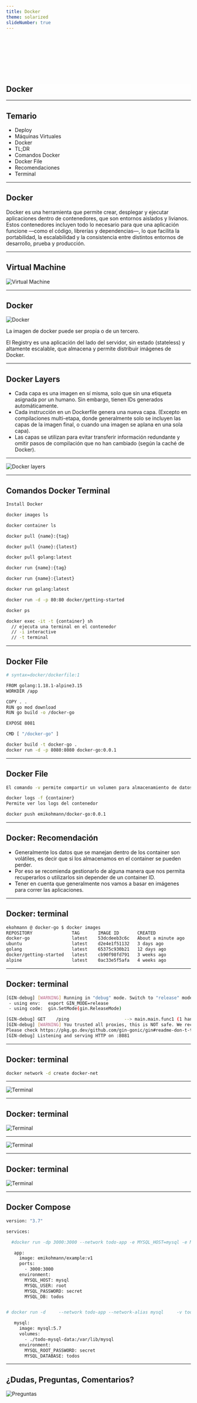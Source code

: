 ```yaml
---
title: Docker
theme: solarized
slideNumber: true
---
```



<style>
h1 {
  background-color: rgba(255,255,255,.7);
}

.small{
	font-size: 0.5em
}
</style>

<section data-background-image="images/docker/background.avif">

<br><br><br><br><br><br>

<h1>Docker</h1>

</section>

---

## Temario

- Deploy
- Máquinas Virtuales
- Docker
- TL;DR
- Comandos Docker
- Docker File
- Recomendaciones
- Terminal

---

## Docker

Docker es una herramienta que permite crear, desplegar y ejecutar aplicaciones dentro de contenedores, que son entornos aislados y livianos. Estos contenedores incluyen todo lo necesario para que una aplicación funcione —como el código, librerías y dependencias—, lo que facilita la portabilidad, la escalabilidad y la consistencia entre distintos entornos de desarrollo, prueba y producción.

---

## Virtual Machine

![Virtual Machine](images/docker/virtual-machine.png)

---

## Docker

<!-- .slide: style="font-size: 0.90em" -->

![Docker](images/docker/docker.png)

La imagen de docker puede ser propia o de un tercero.

El Registry es una aplicación del lado del servidor, sin estado (stateless) y altamente escalable, que almacena y permite distribuir imágenes de Docker. 

---

## Docker Layers

<!-- .slide: style="font-size: 0.90em" -->

- Cada capa es una imagen en sí misma, solo que sin una etiqueta asignada por un humano. Sin embargo, tienen IDs generados automáticamente.
- Cada instrucción en un Dockerfile genera una nueva capa. (Excepto en compilaciones multi-etapa, donde generalmente solo se incluyen las capas de la imagen final, o cuando una imagen se aplana en una sola capa).
- Las capas se utilizan para evitar transferir información redundante y omitir pasos de compilación que no han cambiado (según la caché de Docker).

---

![Docker layers](images/docker/TL_DR.png)

---

## Comandos Docker Terminal

```bash
Install Docker

docker images ls

docker container ls

docker pull {name}:{tag}

docker pull {name}:{latest}

docker pull golang:latest

docker run {name}:{tag}

docker run {name}:{latest}

docker run golang:latest

docker run -d -p 80:80 docker/getting-started

docker ps

docker exec -it -t {container} sh
  // ejecuta una terminal en el contenedor
  // -i interactive
  // -t terminal
```

---

## Docker File

```bash []
# syntax=docker/dockerfile:1

FROM golang:1.18.1-alpine3.15
WORKDIR /app

COPY . .
RUN go mod download
RUN go build -o /docker-go

EXPOSE 8081

CMD [ "/docker-go" ]
```

```bash
docker build -t docker-go .
docker run -d -p 8080:8080 docker-go:0.0.1
```

---

## Docker File

```bash
El comando -v permite compartir un volumen para almacenamiento de datos

docker logs -f {container}
Permite ver los logs del contenedor

docker push emikohmann/docker-go:0.0.1
```

---

## Docker: Recomendación

- Generalmente los datos que se manejan dentro de los container son volátiles, es decir que si los almacenamos en el container se pueden perder.
- Por eso se recomienda gestionarlo de alguna manera que nos permita recuperarlos o utilizarlos sin depender de un container ID.
- Tener en cuenta que generalmente nos vamos a basar en imágenes para correr las aplicaciones.

---

## Docker: terminal

<!-- .slide: style="font-size: 0.85em" -->

```bash
ekohmann @ docker-go $ docker images
REPOSITORY               TAG       IMAGE ID       CREATED              SIZE
docker-go                latest    53dcdeeb3c6c   About a minute ago   423MB
ubuntu                   latest    d2e4e1f51132   3 days ago           77.8MB
golang                   latest    65375c930b21   12 days ago          964MB
docker/getting-started   latest    cb90f98fd791   3 weeks ago          28.8MB
alpine                   latest    0ac33e5f5afa   4 weeks ago          5.57MB
```

---

## Docker: terminal

```bash
[GIN-debug] [WARNING] Running in "debug" mode. Switch to "release" mode in production.
 - using env:   export GIN_MODE=release
 - using code:  gin.SetMode(gin.ReleaseMode)

[GIN-debug] GET    /ping                     --> main.main.func1 (1 handlers)
[GIN-debug] [WARNING] You trusted all proxies, this is NOT safe. We recommend you to set a value.
Please check https://pkg.go.dev/github.com/gin-gonic/gin#readme-don-t-trust-all-proxies for details.
[GIN-debug] Listening and serving HTTP on :8081
```

---

## Docker: terminal

```bash
docker network -d create docker-net
```

---

![Terminal](images/docker/terminal1.png)

---

## Docker: terminal

![Terminal](images/docker/terminal2.png)

---

![Terminal](images/docker/terminal3.png)

---

## Docker: terminal

![Terminal](images/docker/terminal4.png)

---

## Docker Compose

```bash []
version: "3.7"

services:

  #docker run -dp 3000:3000 --network todo-app -e MYSQL_HOST=mysql -e MYSQL_USER=root -e MYSQL_PASSWORD=secret -e MYSQL_DB=docker-db getting-started:v2

   app:
     image: emikohmann/example:v1
     ports:
       - 3000:3000
     environment:
       MYSQL_HOST: mysql
       MYSQL_USER: root
       MYSQL_PASSWORD: secret
       MYSQL_DB: todos


# docker run -d     --network todo-app --network-alias mysql     -v todo-mysql-data:/var/lib/mysql     -e MYSQL_ROOT_PASSWORD=secret     -e MYSQL_DATABASE=docker-db     mysql:5.7

   mysql:
     image: mysql:5.7
     volumes:
       - ./todo-mysql-data:/var/lib/mysql
     environment:
       MYSQL_ROOT_PASSWORD: secret
       MYSQL_DATABASE: todos
```

---

## ¿Dudas, Preguntas, Comentarios?

![Preguntas](images/pregunta.gif)
